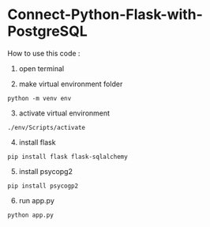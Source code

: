 # Connect-Python-Flask-with-PostgreSQL

How to use this code :

1. open terminal

2. make virtual environment folder
```
python -m venv env
```

3. activate virtual environment
```
./env/Scripts/activate
```

4. install flask
```
pip install flask flask-sqlalchemy
```

5. install psycopg2
```
pip install psycogp2
```

6. run app.py
```
python app.py
```
